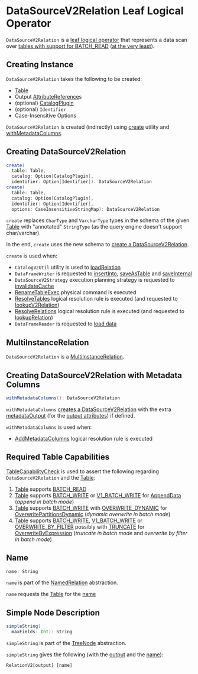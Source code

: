 # DataSourceV2Relation Leaf Logical Operator

`DataSourceV2Relation` is a [leaf logical operator](LeafNode.md) that represents a data scan over [tables with support for BATCH_READ](#TableCapabilityCheck) ([at the very least](#TableCapabilityCheck)).

## Creating Instance

`DataSourceV2Relation` takes the following to be created:

* <span id="table"> [Table](../connector/Table.md)
* <span id="output"> Output [AttributeReference](../expressions/AttributeReference.md)s
* <span id="catalog"> (optional) [CatalogPlugin](../connector/catalog/CatalogPlugin.md)
* <span id="identifier"> (optional) `Identifier`
* <span id="options"> Case-Insensitive Options

`DataSourceV2Relation` is created (indirectly) using [create](#create) utility and [withMetadataColumns](#withMetadataColumns).

## <span id="create"> Creating DataSourceV2Relation

```scala
create(
  table: Table,
  catalog: Option[CatalogPlugin],
  identifier: Option[Identifier]): DataSourceV2Relation
create(
  table: Table,
  catalog: Option[CatalogPlugin],
  identifier: Option[Identifier],
  options: CaseInsensitiveStringMap): DataSourceV2Relation
```

`create` replaces `CharType` and `VarcharType` types in the schema of the given [Table](../connector/Table.md) with "annotated" `StringType` (as the query engine doesn't support char/varchar).

In the end, `create` uses the new schema to [create a DataSourceV2Relation](#creating-instance).

`create` is used when:

* `CatalogV2Util` utility is used to [loadRelation](../connector/catalog/CatalogV2Util.md#loadRelation)
* `DataFrameWriter` is requested to [insertInto](../DataFrameWriter.md#insertInto), [saveAsTable](../DataFrameWriter.md#saveAsTable) and [saveInternal](../DataFrameWriter.md#saveInternal)
* `DataSourceV2Strategy` execution planning strategy is requested to [invalidateCache](../execution-planning-strategies/DataSourceV2Strategy.md#invalidateCache)
* [RenameTableExec](../physical-operators/RenameTableExec.md) physical command is executed
* [ResolveTables](../logical-analysis-rules/ResolveTables.md) logical resolution rule is executed (and requested to [lookupV2Relation](../logical-analysis-rules/ResolveTables.md#lookupV2Relation))
* [ResolveRelations](../logical-analysis-rules/ResolveRelations.md) logical resolution rule is executed (and requested to [lookupRelation](../logical-analysis-rules/ResolveRelations.md#lookupRelation))
* `DataFrameReader` is requested to [load data](../DataFrameReader.md#load)

## <span id="MultiInstanceRelation"> MultiInstanceRelation

`DataSourceV2Relation` is a [MultiInstanceRelation](MultiInstanceRelation.md).

## <span id="withMetadataColumns"> Creating DataSourceV2Relation with Metadata Columns

```scala
withMetadataColumns(): DataSourceV2Relation
```

`withMetadataColumns` [creates a DataSourceV2Relation](#creating-instance) with the extra [metadataOutput](#metadataOutput) (for the [output attributes](#output)) if defined.

`withMetadataColumns` is used when:

* [AddMetadataColumns](../logical-analysis-rules/AddMetadataColumns.md) logical resolution rule is executed

## <span id="TableCapabilityCheck"> Required Table Capabilities

[TableCapabilityCheck](../logical-analysis-rules/TableCapabilityCheck.md) is used to assert the following regarding `DataSourceV2Relation` and the [Table](#table):

1. [Table](#table) supports [BATCH_READ](../connector/TableCapability.md#BATCH_READ)
1. [Table](#table) supports [BATCH_WRITE](../connector/TableCapability.md#BATCH_WRITE) or [V1_BATCH_WRITE](../connector/TableCapability.md#V1_BATCH_WRITE) for [AppendData](AppendData.md) (_append in batch mode_)
1. [Table](#table) supports [BATCH_WRITE](../connector/TableCapability.md#BATCH_WRITE) with [OVERWRITE_DYNAMIC](../connector/TableCapability.md#OVERWRITE_DYNAMIC) for [OverwritePartitionsDynamic](OverwritePartitionsDynamic.md) (_dynamic overwrite in batch mode_)
1. [Table](#table) supports [BATCH_WRITE](../connector/TableCapability.md#BATCH_WRITE), [V1_BATCH_WRITE](../connector/TableCapability.md#V1_BATCH_WRITE) or [OVERWRITE_BY_FILTER](../connector/TableCapability.md#OVERWRITE_BY_FILTER) possibly with [TRUNCATE](../connector/TableCapability.md#TRUNCATE) for [OverwriteByExpression](OverwriteByExpression.md) (_truncate in batch mode_ and _overwrite by filter in batch mode_)

## <span id="name"> Name

```scala
name: String
```

`name` is part of the [NamedRelation](NamedRelation.md#name) abstraction.

`name` requests the [Table](#table) for the [name](../connector/Table.md#name)

## <span id="simpleString"> Simple Node Description

```scala
simpleString(
  maxFields: Int): String
```

`simpleString` is part of the [TreeNode](../catalyst/TreeNode.md#simpleString) abstraction.

`simpleString` gives the following (with the [output](#output) and the [name](#name)):

```text
RelationV2[output] [name]
```
